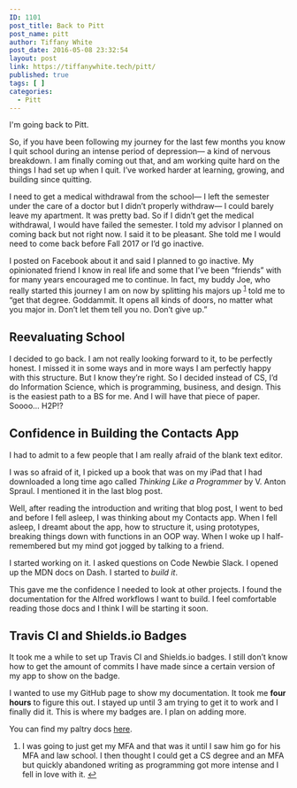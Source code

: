 ```yaml
---
ID: 1101
post_title: Back to Pitt
post_name: pitt
author: Tiffany White
post_date: 2016-05-08 23:32:54
layout: post
link: https://tiffanywhite.tech/pitt/
published: true
tags: [ ]
categories:
  - Pitt
---
```

<p style="text-align: left;">I'm going back to Pitt.</p>
So, if you have been following my journey for the last few months you know I quit school during an intense period of depression— a kind of nervous breakdown. I am finally coming out that, and am working quite hard on the things I had set up when I quit. I’ve worked harder at learning, growing, and building since quitting.

I need to get a medical withdrawal from the school— I left the semester under the care of a doctor but I didn’t properly withdraw— I could barely leave my apartment. It was pretty bad. So if I didn’t get the medical withdrawal, I would have failed the semester. I told my advisor I planned on coming back but not right now. I said it to be pleasant. She told me I would need to come back before Fall 2017 or I’d go inactive.

I posted on Facebook about it and said I planned to go inactive. My opinionated friend I know in real life and some that I’ve been “friends” with for many years encouraged me to continue. In fact, my buddy Joe, who really started this journey I am on now by splitting his majors up <sup><a id="ffn1" class="footnote" href="#fn1">1</a></sup> told me to “get that degree. Goddammit. It opens all kinds of doors, no matter what you major in. Don’t let them tell you no. Don’t give up.”
<h2>Reevaluating School</h2>
I decided to go back. I am not really looking forward to it, to be perfectly honest. I missed it in some ways and in more ways I am perfectly happy with this structure. But I know they’re right. So I decided instead of CS, I’d do Information Science, which is programming, business, and design. This is the easiest path to a BS for me. And I will have that piece of paper. Soooo… H2P!?
<h2>Confidence in Building the Contacts App</h2>
I had to admit to a few people that I am really afraid of the blank text editor.

I was so afraid of it, I picked up a book that was on my iPad that I had downloaded a long time ago called <em>Thinking Like a Programmer</em> by V. Anton Spraul. I mentioned it in the last blog post.

Well, after reading the introduction and writing that blog post, I went to bed and before I fell asleep, I was thinking about my Contacts app. When I fell asleep, I dreamt about the app, how to structure it, using prototypes, breaking things down with functions in an OOP way. When I woke up I half-remembered but my mind got jogged by talking to a friend.

I started working on it. I asked questions on Code Newbie Slack. I opened up the MDN docs on Dash. I started to <em>build it</em>.

This gave me the confidence I needed to look at other projects. I found the documentation for the Alfred workflows I want to build. I feel comfortable reading those docs and I think I will be starting it soon.
<h2>Travis CI and Shields.io Badges</h2>
It took me a while to set up Travis CI and Shields.io badges. I still don’t know how to get the amount of commits I have made since a certain version of my app to show on the badge.

I wanted to use my GitHub page to show my documentation. It took me <strong>four hours</strong> to figure this out. I stayed up until 3 am trying to get it to work and I finally did it. This is where my badges are. I plan on adding more.

You can find my paltry docs <a href="https://twhite96.github.io/contacts-app" target="_blank" rel="noopener">here</a>.
<ol id="footnotes">
 	<li id="fn1">I was going to just get my MFA and that was it until I saw him go for his MFA and law school. I then thought I could get a CS degree and an MFA but quickly abandoned writing as programming got more intense and I fell in love with it. <a href="#ffn1">↩︎</a></li>
</ol>